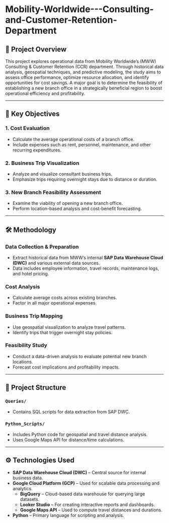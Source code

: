 # Mobility-Worldwide---Consulting-and-Customer-Retention-Department

## 📌 Project Overview

This project explores operational data from Mobility Worldwide’s (MWW) Consulting & Customer Retention (CCR) department. Through historical data analysis, geospatial techniques, and predictive modeling, the study aims to assess office performance, optimize resource allocation, and identify opportunities for cost savings. A major goal is to determine the feasibility of establishing a new branch office in a strategically beneficial region to boost operational efficiency and profitability.

---

## 🎯 Key Objectives

### 1. Cost Evaluation
- Calculate the average operational costs of a branch office.
- Include expenses such as rent, personnel, maintenance, and other recurring expenditures.

### 2. Business Trip Visualization
- Analyze and visualize consultant business trips.
- Emphasize trips requiring overnight stays due to distance or duration.

### 3. New Branch Feasibility Assessment
- Examine the viability of opening a new branch office.
- Perform location-based analysis and cost-benefit forecasting.

---

## 🛠 Methodology

### Data Collection & Preparation
- Extract historical data from MWW’s internal **SAP Data Warehouse Cloud (DWC)** and various external data sources.
- Data includes employee information, travel records, maintenance logs, and hotel pricing.

### Cost Analysis
- Calculate average costs across existing branches.
- Factor in all major operational expenses.

### Business Trip Mapping
- Use geospatial visualization to analyze travel patterns.
- Identify trips that trigger overnight stay policies.

### Feasibility Study
- Conduct a data-driven analysis to evaluate potential new branch locations.
- Forecast cost implications and profitability impacts.

---

## 📁 Project Structure

### `Queries/`
- Contains SQL scripts for data extraction from SAP DWC.

### `Python_Scripts/`
- Includes Python code for geospatial and travel distance analysis.
- Uses Google Maps API for distance/time calculations.

---

## ⚙️ Technologies Used

- **SAP Data Warehouse Cloud (DWC)** – Central source for internal business data.
- **Google Cloud Platform (GCP)** – Used for scalable data processing and analytics.
  - **BigQuery** – Cloud-based data warehouse for querying large datasets.
  - **Looker Studio** – For creating interactive reports and dashboards.
  - **Google Maps API** – Used to compute travel distances and durations.
- **Python** – Primary language for scripting and analysis.
